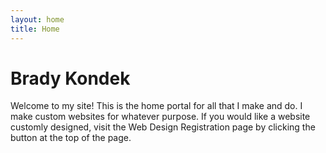 ```yaml
---
layout: home
title: Home
---
```

# Brady Kondek

Welcome to my site! This is the home portal for all that I make and do.  I make custom websites for whatever purpose.  If you would like a website customly designed, visit the Web Design Registration page by clicking the button at the top of the page.

